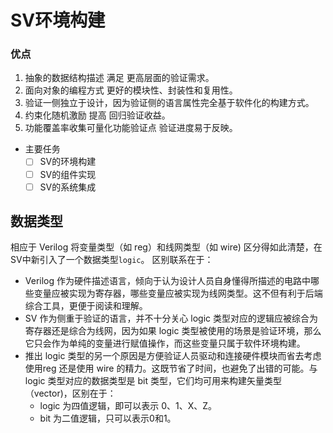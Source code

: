 # SV环境构建
### 优点
1. 抽象的数据结构描述 满足 更高层面的验证需求。
2. 面向对象的编程方式 更好的模块性、封装性和复用性。
3. 验证一侧独立于设计，因为验证侧的语言属性完全基于软件化的构建方式。
4. 约束化随机激励 提高 回归验证收益。
5. 功能覆盖率收集可量化功能验证点 验证进度易于反映。
* 主要任务
    - [ ] SV的环境构建
    - [ ] SV的组件实现
    - [ ] SV的系统集成
## 数据类型
相应于 Verilog 将变量类型（如 reg）和线网类型（如 wire) 区分得如此清楚，在SV中新引入了一个数据类型`logic`。
区别联系在于：
* Verilog 作为硬件描述语言，倾向于认为设计人员自身懂得所描述的电路中哪些变量应被实现为寄存器，哪些变量应被实现为线网类型。这不但有利于后端综合工具，更便于阅读和理解。
* SV 作为侧重于验证的语言，并不十分关心 logic 类型对应的逻辑应被综合为寄存器还是综合为线网，因为如果 logic 类型被使用的场景是验证环境，那么它只会作为单纯的变量进行赋值操作，而这些变量只属于软件环境构建。
* 推出 logic 类型的另一个原因是方便验证人员驱动和连接硬件模块而省去考虑使用reg 还是使用 wire 的精力。这既节省了时间，也避免了出错的可能。与logic 类型对应的数据类型是 bit 类型，它们均可用来构建矢量类型（vector)，区别在于：
    * logic 为四值逻辑，即可以表示 0、1、X、Z。
    * bit 为二值逻辑，只可以表示0和1。
